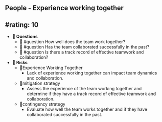 ## People - Experience working together
#rating: 10
- 
- **💭 Questions**
  - 💭 #question How well does the team work together?
  - 💭 #question Has the team collaborated successfully in the past?
  - 💭 #question Is there a track record of effective teamwork and collaboration?
- **🚨 Risks**
  - 🚨Experience Working Together
    - Lack of experience working together can impact team dynamics and collaboration.
  - 🚨mitigation strategy
    - Assess the experience of the team working together and determine if they have a track record of effective teamwork and collaboration.
  - 🚨contingency strategy
    - Evaluate how well the team works together and if they have collaborated successfully in the past.


